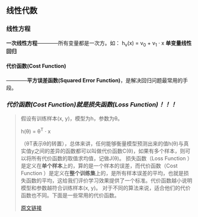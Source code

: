## 线性代数
### 线性方程
**一次线性方程**————所有变量都是一次方。如： h<sub>v</sub>(x) = v<sub>0</sub> + v<sub>1</sub> · x     **单变量线性回归**  

#### 代价函数(Cost Function)
————**平方误差函数(Squared Error Function)**，是解决回归问题最常用的手段。  
### *代价函数(Cost Function)就是损失函数(Loss Function)！！！*  
>假设有训练样本(x, y)，模型为h，参数为θ。  
>
>h(θ) = θ<sup>T</sup> · x  
>
>（θT表示θ的转置），总体来讲，任何能够衡量模型预测出来的值h(θ)与真实值y之间的差异的函数都可以叫做代价函数C(θ)，如果有多个样本，则可以将所有代价函数的取值求均值，记做J(θ)。
>损失函数（Loss Function ）是定义在**单个样本**上的，算的是一个样本的误差，而代价函数（Cost Function ）是定义在**整个训练集**上的，是所有样本误差的平均，也就是损失函数的平均，这给我们评价学习效果提供了一个标准。代价函数越小说明模型和参数越符合训练样本(x, y)。
>对于不同的算法来说，适合他们的代价函数也不同。下面是一些常用的代价函数。
>
>[原文链接](https://blog.csdn.net/haha0825/article/details/102491643)
